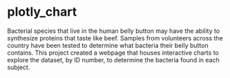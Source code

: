 # plotly_chart

Bacterial species that live in the human belly button may have the ability to synthesize proteins that taste like beef. Samples from volunteers across the country have been tested to determine what bacteria their belly button contains. This project created a webpage that houses interactive charts to explore the dataset, by ID number, to determine the bacteria found in each subject.
